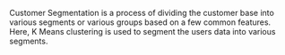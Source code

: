 Customer Segmentation is a process of dividing the customer base into various segments or various groups based on a few common features. Here, K Means clustering is used to segment the users data into various segments.

